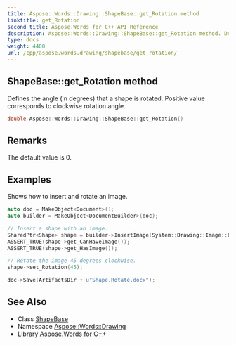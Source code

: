 ```yaml
---
title: Aspose::Words::Drawing::ShapeBase::get_Rotation method
linktitle: get_Rotation
second_title: Aspose.Words for C++ API Reference
description: Aspose::Words::Drawing::ShapeBase::get_Rotation method. Defines the angle (in degrees) that a shape is rotated. Positive value corresponds to clockwise rotation angle in C++.
type: docs
weight: 4400
url: /cpp/aspose.words.drawing/shapebase/get_rotation/
---
```

## ShapeBase::get_Rotation method


Defines the angle (in degrees) that a shape is rotated. Positive value corresponds to clockwise rotation angle.

```cpp
double Aspose::Words::Drawing::ShapeBase::get_Rotation()
```

## Remarks


The default value is 0.

## Examples



Shows how to insert and rotate an image. 
```cpp
auto doc = MakeObject<Document>();
auto builder = MakeObject<DocumentBuilder>(doc);

// Insert a shape with an image.
SharedPtr<Shape> shape = builder->InsertImage(System::Drawing::Image::FromFile(ImageDir + u"Logo.jpg"));
ASSERT_TRUE(shape->get_CanHaveImage());
ASSERT_TRUE(shape->get_HasImage());

// Rotate the image 45 degrees clockwise.
shape->set_Rotation(45);

doc->Save(ArtifactsDir + u"Shape.Rotate.docx");
```

## See Also

* Class [ShapeBase](../)
* Namespace [Aspose::Words::Drawing](../../)
* Library [Aspose.Words for C++](../../../)
